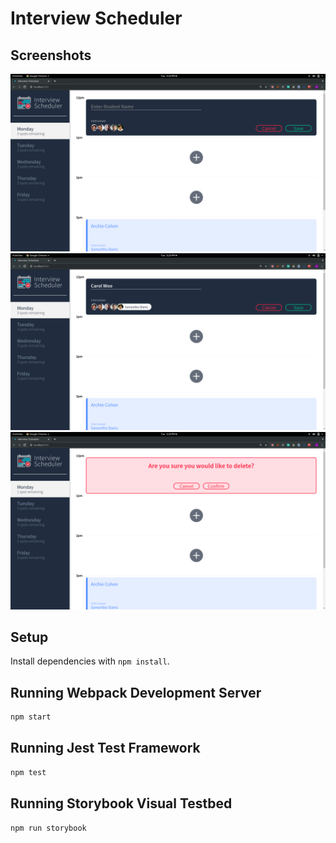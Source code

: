 # Interview Scheduler

## Screenshots
!["Screenshot of interview"](https://github.com/Araxiah/schedular/blob/master/docs/create-interview.png)
!["Screenshot of inputs for interview"](https://github.com/Araxiah/schedular/blob/master/docs/create-interview2.png)
!["Screenshot of deletion"](https://github.com/Araxiah/schedular/blob/master/docs/delete-interview.png)

## Setup

Install dependencies with `npm install`.

## Running Webpack Development Server

```sh
npm start
```

## Running Jest Test Framework

```sh
npm test
```

## Running Storybook Visual Testbed

```sh
npm run storybook
```
